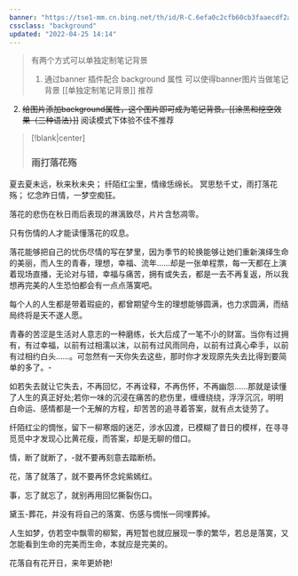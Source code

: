 ```yaml
---
banner: "https://tse1-mm.cn.bing.net/th/id/R-C.6efa0c2cfb60cb3faaecdf2aa9cfc3b9?rik=9Cd9HUeCKeuPyQ&riu=http%3a%2f%2fwww.gufengjia.com%2fd%2ffile%2fimages%2f201907011313%2f13-1P130111033.jpg&ehk=GbLP6tUTEmWg8vRe6yI9rGdKyp9%2b579tqm3JbNkYM2Y%3d&risl=&pid=ImgRaw&r=0"
cssclass: "background"
updated: "2022-04-25 14:14"
---
```



>有两个方式可以单独定制笔记背景
> 1. 通过banner 插件配合 background 属性 可以使得banner图片当做笔记背景 [[单独定制笔记背景]]  推荐
 2. ~~给图片添加background属性，这个图片即可成为笔记背景。[[涂黑和挖空效果（三种语法）]]~~ 阅读模式下体验不佳不推荐



> [!blank|center]  
> ### 雨打落花殇
夏去夏未远，秋来秋未央；
纤陌红尘里，情缘恁绵长。
冥思愁千丈，雨打落花殇；
忆念昨日情，一梦空痴狂。

落花的悲伤在秋日雨后表现的淋漓致尽，片片含愁凋零。

只有伤情的人才能读懂落花的叹息。

落花能够把自己的忧伤尽情的写在梦里，因为季节的轮换能够让她们重新演绎生命的美丽，而人生的青春，理想，幸福、流年……却是一张单程票，每一天都在上演着现场直播，无论对与错，幸福与痛苦，拥有或失去，都是一去不再复返，所以我想再完美的人生恐怕都会有一点点落寞吧。

每个人的人生都是带着瑕疵的，都曾期望今生的理想能够圆满，也力求圆满，而结局终将是天不遂人愿。

青春的苦涩是生活对人意志的一种磨练，长大后成了一笔不小的财富。当你有过拥有，有过幸福，以前有过相濡以沫，以前有过风雨同舟，以前有过真心牵手，以前有过相约白头……。可忽然有一天你失去这些，那时你才发现原先失去比得到要简单的多了。-

如若失去就让它失去，不再回忆，不再诠释，不再伤怀，不再幽怨……那就是读懂了人生的真正好处;若你一味的沉浸在痛苦的悲伤里，缠缠绕绕，浮浮沉沉，明明白命运、感情都是一个无解的方程，却苦苦的追寻着答案，就有点太徒劳了。

纤陌红尘的惆怅，留下一柳寒烟的迷茫，涉水囚渡，已模糊了昔日的模样，在寻寻觅觅中才发现心比黄花瘦，而答案，却是无聊的借口。

情，断了就断了，-就不要再刻意去踏断桥。

花，落了就落了，就不要再怀念姹紫嫣红。

事，忘了就忘了，就别再用回忆撕裂伤口。

黛玉-葬花，并没有将自己的落寞、伤感与惆怅一同埋葬掉。

人生如梦，仿若空中飘零的柳絮，再短暂也就应展现一季的繁华，若总是落寞，又怎能看到生命的完美而生命，本就应是完美的。

花落自有花开日，来年更娇艳!


